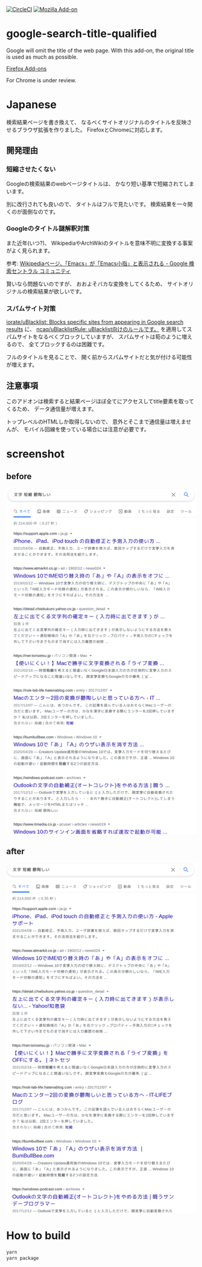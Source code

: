 [![CircleCI](https://circleci.com/gh/ncaq/google-search-title-qualified.svg?style=svg)](https://circleci.com/gh/ncaq/google-search-title-qualified)
[![Mozilla Add-on](https://img.shields.io/amo/users/google-search-title-qualified.svg)](https://addons.mozilla.org/firefox/addon/google-search-title-qualified/)

# google-search-title-qualified

Google will omit the title of the web page. With this add-on, the original title is used as much as possible.

[Firefox Add-ons](https://addons.mozilla.org/firefox/addon/google-search-title-qualified/)

For Chrome is under review.

# Japanese

検索結果ページを書き換えて、
なるべくサイトオリジナルのタイトルを反映させるブラウザ拡張を作りました。
FirefoxとChromeに対応します。

## 開発理由

### 短縮させたくない

Googleの検索結果のwebページタイトルは、
かなり短い基準で短縮されてしまいます。

別に改行されても良いので、
タイトルはフルで見たいです。
検索結果を一々開くのが面倒なのです。

### Googleのタイトル謎解釈対策

また近年(いつ?)、
WikipediaやArchWikiのタイトルを意味不明に変換する事案がよく見られます。

参考: [Wikipediaページ、「Emacs」が「Emacs小指」と表示される - Google 検索セントラル コミュニティ](https://support.google.com/webmasters/thread/68265671/wikipedia%E3%83%9A%E3%83%BC%E3%82%B8%E3%80%81%E3%80%8Cemacs%E3%80%8D%E3%81%8C%E3%80%8Cemacs%E5%B0%8F%E6%8C%87%E3%80%8D%E3%81%A8%E8%A1%A8%E7%A4%BA%E3%81%95%E3%82%8C%E3%82%8B?hl=ja)

賢いなら問題ないのですが、
おおよそバカな変換をしてくるため、
サイトオリジナルの検索結果が欲しいです。

### スパムサイト対策

[iorate/uBlacklist: Blocks specific sites from appearing in Google search results](https://github.com/iorate/uBlacklist)
に、
[ncaq/uBlacklistRule: uBlacklist向けのルールです。](https://github.com/ncaq/uBlacklistRule/)
を適用してスパムサイトをなるべくブロックしていますが、
スパムサイトは筍のように増えるので、
全てブロックするのは困難です。

フルのタイトルを見ることで、
開く前からスパムサイトだと気が付ける可能性が増えます。

## 注意事項

このアドオンは検索すると結果ページほぼ全てにアクセスしてtitle要素を取ってくるため、
データ通信量が増えます。

トップレベルのHTMLしか取得しないので、
意外とそこまで通信量は増えませんが、
モバイル回線を使っている場合には注意が必要です。

# screenshot

## before

![before](docs/before.png)

## after

![after](docs/after.png)

# How to build

~~~console
yarn
yarn package
~~~
